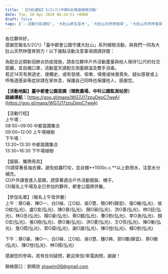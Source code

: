 ```yaml
---
title: '【行前通知】5/2(六)中都6米環道植樹活動'
date: Tue, 28 Apr 2020 08:24:51 +0000
draft: false
tags: ['--活動行前通知', '大肚山原生苗木', '大肚山天然林復育', '大肚山天然林復育行動', '植樹活動', '活動訊息', '種樹', '臺中都會公園守護大肚山']
---
```


各位夥伴好，  
感謝您報名5/2(六)「臺中都會公園守護大肚山」系列植樹活動，與我們一同為大肚山天然林復育努力！以下幾點活動注意事項煩請詳閱：

為配合近期新冠肺炎防疫措施，請各位夥伴戶外活動盡量與他人保持1公尺的社交距離，並自備口罩，活動當天請配合測量額溫及雙手消毒。  
若近14天有旅遊史、接觸史，或有發燒、咳嗽、嗅覺或味覺喪失、疑似感冒或上呼吸道感染等症狀請在家休息，保護自己同時也保護他人，感謝您。

**【活動地點】臺中都會公園苗圃（環教農場，中科公園監測站旁）**  
**路線導航：**[https://goo.gl/maps/WG7J17zpuDepC7weA](https://goo.gl/maps/WG7J17zpuDepC7weA)

【活動行程】  
上午場：  
08:50~09:00 中都苗圃集合  
09:00~12:00 上午場植樹  
下午場：  
13:20~13:30 中都苗圃集合  
13:30~16:30 下午場植樹

【服裝、攜帶用具】  
(1)請穿著長袖衣褲，避免蚊蟲叮咬，並自備**1500c.c.**以上飲用水，注意水分補充。  
(2)戶外課會進入苗圃，請穿著適合戶外活動服裝、帽子。  
(3)報名上午場及全日參加的夥伴，都會公園將供餐。

【參加名單】（報名上午皆供餐）  
上午：蔡O豪、陳O一、白O禎、江O如、吳O慧、簡O軒(靜宜)、張O維(弘光)、侯O紋(弘光)、盧O宜(弘光)、陳O晉(弘光)、顏O昶(弘光)、洪O善(弘光)、林O廷(弘光)、林O丞(弘光)、楊O豪(弘光)、蔡O錩(弘光)、曹O鈞(弘光)、李O漁(弘光)、顏O宏(弘光)、張O翔(弘光)、蔡O濰(弘光)、洪O菱(弘光)、王O恆(弘光)、陳O衡(弘光)、詹O閎(弘光)、郭O霖(弘光)、謝O諼(弘光)、陳O愷(弘光)、楊O鈞(弘光)  
  
下午：蔡O豪、陳O一、白O禎、江O如、吳O慧、鍾O興、郭O臻(靜宜)、蔡O姍(弘光)、陳O愷(弘光)、林O揚(弘光)  
  
感謝您的參與，若有任何疑問，歡迎來信/來電詢問，謝謝！  
  
聯絡窗口：劉曉玫 shawim06@gmail.com